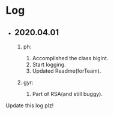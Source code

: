 # Log

* ## 2020.04.01

  1. ph:

     1. Accomplished the class bigInt.
     2. Start logging.
     3. Updated Readme(forTeam).
  2. gyr:
     1. Part of RSA(and still buggy).

Update this log plz!

